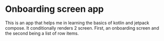 # Onboarding screen app

This is an app that helps me in learning the basics of kotlin and jetpack compose.
It conditionally renders 2 screen. First, an onboarding screen and the second being a list of row items.

